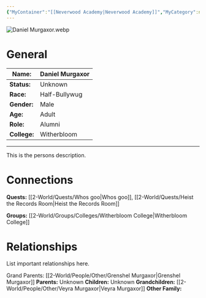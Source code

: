 ```yaml
---
{"MyContainer":"[[Neverwood Academy|Neverwood Academy]]","MyCategory":null,"image":"Daniel Murgaxor.webp","tags":["Category/People"],"obsidianUIMode":"preview","aliases":null,"NoteStatus":"❓","char_status":"Unknown","char_race":"Half-Bullywug","char_gender":"Male","char_role":"Alumni","char_college":"Witherbloom","char_items":null,"char_age":"Adult","parents":["Grenshel Murgaxor"],"children":null,"enemies":null,"allies":null,"siblings":null,"partner":null,"Connected_Quests":["[[2-World/Quests/Whos goo.md|Whos goo]]","[[2-World/Quests/Heist the Records Room.md|Heist the Records Room]]"],"Connected_Groups":["[[Witherbloom College|Witherbloom College]]"],"grandchildren":["Veyra Murgaxor"],"dg-publish":true,"dg-path":"World/People/Other/Daniel Murgaxor.md","permalink":"/world/people/other/daniel-murgaxor/","dgPassFrontmatter":true,"updated":"2025-10-03T13:52:14.000+01:00"}
---
```



![Daniel Murgaxor.webp](/img/user/z_Assets/character_art/NPCs/Daniel%20Murgaxor.webp)
# General


| Name:        | Daniel Murgaxor |
| ------------ | --------------- |
| **Status:**  | Unknown         |
| **Race:**    | Half-Bullywug   |
| **Gender:**  | Male            |
| **Age:**     | Adult           |
| **Role:**    | Alumni          |
| **College:** | Witherbloom     |


---

This is the persons description. 


# Connections


**Quests:** [[2-World/Quests/Whos goo\|Whos goo]], [[2-World/Quests/Heist the Records Room\|Heist the Records Room]]

**Groups:** [[2-World/Groups/Colleges/Witherbloom College\|Witherbloom College]]


# Relationships

List important relationships here. 

Grand Parents: [[2-World/People/Other/Grenshel Murgaxor\|Grenshel Murgaxor]]
**Parents:** Unknown
**Children:** Unknown
**Grandchildren:** [[2-World/People/Other/Veyra Murgaxor\|Veyra Murgaxor]]
**Other Family:** 